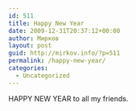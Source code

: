 ```yaml
---
id: 511
title: Happy New Year
date: 2009-12-31T20:37:12+00:00
author: Мирков
layout: post
guid: http://mirkov.info/?p=511
permalink: /happy-new-year/
categories:
  - Uncategorized
---
```

HAPPY NEW YEAR to all my friends.
